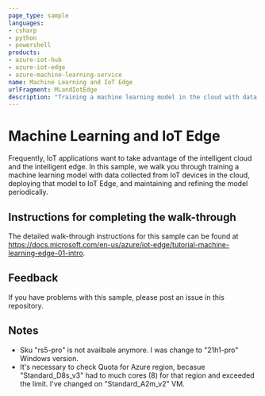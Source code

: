 ```yaml
---
page_type: sample
languages:
- csharp
- python
- powershell
products:
- azure-iot-hub
- azure-iot-edge
- azure-machine-learning-service
name: Machine Learning and IoT Edge
urlFragment: MLandIotEdge
description: "Training a machine learning model in the cloud with data collected from IoT devices, and deploy the model to IoT Edge."
---
```

# Machine Learning and IoT Edge

Frequently, IoT applications want to take advantage of the intelligent cloud and the intelligent edge. In this sample, we walk you through training a machine learning model with data collected from IoT devices in the cloud, deploying that model to IoT Edge, and maintaining and refining the model periodically.

## Instructions for completing the walk-through

The detailed walk-through instructions for this sample can be found at <https://docs.microsoft.com/en-us/azure/iot-edge/tutorial-machine-learning-edge-01-intro>.

## Feedback

If you have problems with this sample, please post an issue in this repository.

## Notes

- Sku "rs5-pro" is not availbale anymore. I was change to "21h1-pro" Windows version.
- It's necessary to check Quota for Azure region, becasue "Standard_D8s_v3" had to much cores (8) for that region and exceeded the limit. I've changed on "Standard_A2m_v2" VM.
